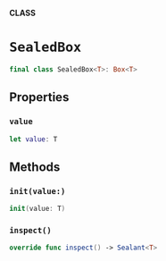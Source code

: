 **CLASS**

# `SealedBox`

```swift
final class SealedBox<T>: Box<T>
```

## Properties
### `value`

```swift
let value: T
```

## Methods
### `init(value:)`

```swift
init(value: T)
```

### `inspect()`

```swift
override func inspect() -> Sealant<T>
```
